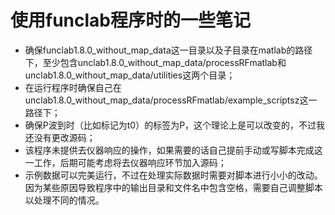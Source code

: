 # 使用funclab程序时的一些笔记
- 确保funclab1.8.0_without_map_data这一目录以及子目录在matlab的路径下，至少包含unclab1.8.0_without_map_data/processRFmatlab和unclab1.8.0_without_map_data/utilities这两个目录；
- 在运行程序时确保自己在unclab1.8.0_without_map_data/processRFmatlab/example_scriptsz这一路径下；
- 确保P波到时（比如标记为t0）的标签为P，这个理论上是可以改变的，不过我还没有更改源码；
- 该程序未提供去仪器响应的操作，如果需要的话自己提前手动或写脚本完成这一工作，后期可能考虑将去仪器响应环节加入源码；
- 示例数据可以完美运行，不过在处理实际数据时需要对脚本进行小小的改动。因为某些原因导致程序中的输出目录和文件名中包含空格，需要自己调整脚本以处理不同的情况。
